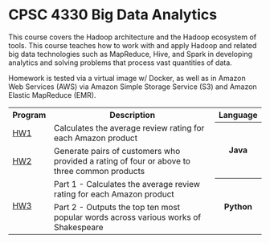 # CPSC 4330 Big Data Analytics

This course covers the Hadoop architecture and the Hadoop ecosystem of tools. This course teaches how to work with and apply Hadoop and related big data technologies such as MapReduce, Hive, and Spark in developing analytics and solving problems that process vast quantities of data.

Homework is tested via a virtual image w/ Docker, as well as in Amazon Web Services (AWS) via Amazon Simple Storage Service (S3) and Amazon Elastic MapReduce (EMR).

<table>
  <tr>
    <th>Program</th>
    <th>Description</th>
    <th>Language</th>
  </tr>
  <tr>
    <td><a href="./HW1">HW1</a></td>
    <td>Calculates the average review rating for each Amazon product</td>
    <th rowspan=2>Java</th>
  </tr>
  <tr>
    <td><a href="./HW2">HW2</a></td>
    <td>Generate pairs of customers who provided a rating of four or above to three common products</td>
  </tr>
  <tr>
    <td rowspan=2><a href="./HW3">HW3</a></td>
    <td>Part 1 - Calculates the average review rating for each Amazon product</td>
    <th rowspan=2>Python</th>
  </tr>
  <tr>
    <td>Part 2 - Outputs the top ten most popular words across various works of Shakespeare</td>
  </tr>
</table>
